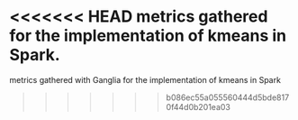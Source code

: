 <<<<<<< HEAD
metrics gathered for the implementation of kmeans in Spark.
=======
metrics gathered with Ganglia for the implementation of kmeans in Spark
>>>>>>> b086ec55a055560444d5bde8170f44d0b201ea03
